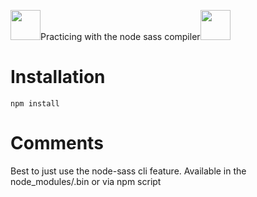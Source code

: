 <!--![alt text](http://vignette3.wikia.nocookie.net/fantendo/images/8/83/Yoshi_Happy_YBA.png/revision/latest?cb=20120526033458)-->

<img src="http://vignette3.wikia.nocookie.net/fantendo/images/8/83/Yoshi_Happy_YBA.png/revision/latest?cb=20120526033458" width="48">Practicing with the node sass compiler<img src="http://vignette3.wikia.nocookie.net/fantendo/images/8/83/Yoshi_Happy_YBA.png/revision/latest?cb=20120526033458" width="48">

# Installation

```npm install```

# Comments

Best to just use the node-sass cli feature. Available in the node_modules/.bin or via npm script